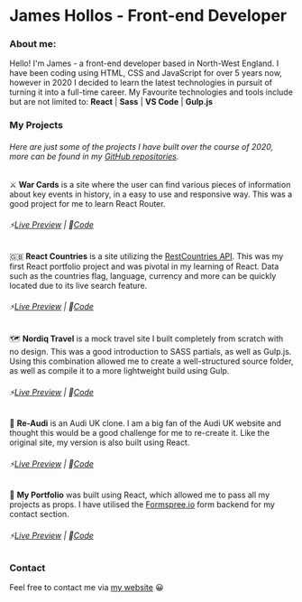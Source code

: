 # James Hollos - Front-end Developer

### About me:
Hello! I'm James - a front-end developer based in North-West England. I have been coding using HTML, CSS and JavaScript for over 5 years now, however in 2020 I decided to learn the latest technologies in pursuit of turning it into a full-time career.
 My Favourite technologies and tools include but are not limited to: **React** | **Sass** | **VS Code** | **Gulp.js**

### My Projects
###### Here are just some of the projects I have built over the course of 2020, more can be found in my [GitHub repositories](https://github.com/HollosJ?tab=repositories).

⚔️ **War Cards** is a site where the user can find various pieces of information about key events in history, in a easy to use and responsive way. This was a good project for me to learn React Router.
###### ⚡[Live Preview](https://hollosj.github.io/war-cards) | 📁[Code](https://github.com/HollosJ/war-cards)

🇬🇧 **React Countries** is a site utilizing the [RestCountries API](https://restcountries.eu/). This was my first React portfolio project and was pivotal in my learning of React. Data such as the countries flag, language, currency and more can be quickly located due to its live search feature.
###### ⚡[Live Preview](https://hollosj.github.io/react-countries) | 📁[Code](https://github.com/HollosJ/react-countries)

🗺️ **Nordiq Travel** is a mock travel site I built completely from scratch with no design. This was a good introduction to SASS partials, as well as Gulp.js. Using this combination allowed me to create a well-structured source folder, as well as compile it to a more lightweight build using Gulp.
###### ⚡[Live Preview](https://hollosj.github.io/nordiq-travel) | 📁[Code](https://hollosj.github.io/nordiq-travel)

🚗 **Re-Audi** is an Audi UK clone. I am a big fan of the Audi UK website and thought this would be a good challenge for me to re-create it. Like the original site, my version is also built using React.
###### ⚡[Live Preview](https://hollosj.github.io/re-audi) | 📁[Code](https://github.com/HollosJ/re-audi)

💼 **My Portfolio** was built using React, which allowed me to pass all my projects as props. I have utilised the [Formspree.io](https://formspree.io/) form backend for my contact section.
###### ⚡[Live Preview](https://jameshollos.dev) | 📁[Code](https://github.com/HollosJ/portfolio)

### Contact
Feel free to contact me via [my website](https://jameshollos.dev) 😀

